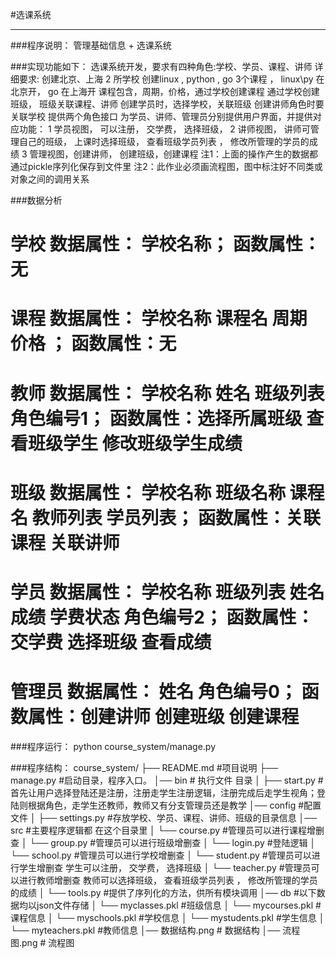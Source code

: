 #选课系统
***
###程序说明：
    管理基础信息 + 选课系统

###实现功能如下：
    选课系统开发，要求有四种角色:学校、学员、课程、讲师
    详细要求:
    创建北京、上海 2 所学校
    创建linux , python , go 3个课程 ， linux\py 在北京开， go 在上海开
    课程包含，周期，价格，通过学校创建课程
    通过学校创建班级， 班级关联课程、讲师
    创建学员时，选择学校，关联班级
    创建讲师角色时要关联学校
    提供两个角色接口
    为学员、讲师、管理员分别提供用户界面，并提供对应功能：
    1 学员视图， 可以注册， 交学费， 选择班级，
    2 讲师视图， 讲师可管理自己的班级， 上课时选择班级， 查看班级学员列表 ， 修改所管理的学员的成绩
    3 管理视图，创建讲师， 创建班级，创建课程
    注1：上面的操作产生的数据都通过pickle序列化保存到文件里   注2：此作业必须画流程图，图中标注好不同类或对象之间的调用关系

###数据分析
# 学校    数据属性： 学校名称；                                         函数属性：无
# 课程    数据属性： 学校名称 课程名 周期 价格 ；                       函数属性：无
# 教师    数据属性： 学校名称 姓名 班级列表 角色编号1；                 函数属性：选择所属班级 查看班级学生 修改班级学生成绩
# 班级    数据属性： 学校名称 班级名称 课程名 教师列表 学员列表；       函数属性：关联课程 关联讲师
# 学员    数据属性： 学校名称 班级列表 姓名 成绩 学费状态 角色编号2；   函数属性：交学费  选择班级  查看成绩
# 管理员  数据属性： 姓名 角色编号0；                                   函数属性：创建讲师 创建班级 创建课程

###程序运行：
    python course_system/manage.py

###程序结构：
   course_system/
   ├── README.md #项目说明
   ├── manage.py #启动目录，程序入口。
   │── bin # 执行文件 目录
   │   ├── start.py  #首先让用户选择登陆还是注册，注册走学生注册逻辑，注册完成后走学生视角；登陆则根据角色，走学生还教师，教师又有分支管理员还是教学
   │── config #配置文件
   │   ├── settings.py #存放学校、学员、课程、讲师、班级的目录信息
   │── src #主要程序逻辑都 在这个目录里
   │   └── course.py #管理员可以进行课程增删查
   │   └── group.py #管理员可以进行班级增删查
   │   └── login.py #登陆逻辑
   │   └── school.py #管理员可以进行学校增删查
   │   └── student.py #管理员可以进行学生增删查  学生可以注册， 交学费， 选择班级
   │   └── teacher.py #管理员可以进行教师增删查  教师可以选择班级， 查看班级学员列表 ， 修改所管理的学员的成绩
   │   └── tools.py #提供了序列化的方法，供所有模块调用
   │── db #以下数据均以json文件存储
   │   └── myclasses.pkl #班级信息
   │   └── mycourses.pkl #课程信息
   │   └── myschools.pkl #学校信息
   │   └── mystudents.pkl #学生信息
   │   └── myteachers.pkl #教师信息
   │── 数据结构.png # 数据结构
   │── 流程图.png # 流程图